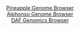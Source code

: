 <div id="Pineapple_Genome_Browser" align="center">
  <a href="https://igv.org/app/?sessionURL=blob:zZJdb5swFIb_i6VWnUQAQ4CCVE1Zkq7fScsCaasKOWCIU4Op7UA.lP8.L9q0m1VqLjZN8oV9dOzzvq.fLWgwF4RVIACWDh0dQqABMWdtiMqa4jtUYgGCHFGBNcBxjjmuUgyCLciRkGjycKNuzqWsRWAYRNadElUF04WtoxJtWIVaoaesNPqMUjRjHEnGhfGFo4YZpGg6LZ6hutbVbFt3jAxJZCBaz1klmFHjqkha9V7yq5QUuGIlTsollWQvIFF6lMZMz9HnXhz20hQLcY3Xl9lZ7_qyF9nDydNXt_80GV3EEzc.DklRIbnk.GwweCOhgHftkXWeruLb.zF1buMizC_azeWRPTgermrCsTiDHjy13VPLc1Q0pMrw6n9yrRY50Hk46pdr4rGwiXrD6Ar2Z9NRtw.jx4V4x_dOA5SlS0UCSOfcC6Cp2aarOZbb.bGFp5pp.iodzggInl80IDlKX1X78xbIda14AQK_LffoaIDxDHMQdHzT9KDvW07X65q.D3faFiw5_XvRnk8efM.0epblJjmhUsGcJaKqhY6qSm_SXC82B2bZRHRBxldPxeO37iYzp96kW0_HN3IQp3_M0lX.1ej99ymjH1H0T6j7iBBdzg5FzbuBC.pdOItuxFEpx9Ph60I8rqL5PXs3nsOiyRkvkVT9qqKOP2lrECeokqrQEEFmhBK5jlWKrAUBtGwFLUgZZYpCwIvZiamZGnTMT7_htHcvu.8-">Pineapple Genome Browser</a>
</div>
<div id="Alphonso_Genome_Browser" align="center">
  <a href="https://igv.org/app/?sessionURL=blob:zZJdT9swGEb_iyXQJqX5Mk2aSGhKC2UUylRK2lGEIjd1UoNjB9tJ2lT97zNo026GRC82TcqF_cqJn.fk7ECNhSScgRC4ptM1HQcYQK55M0VFSfENKrAEYYaoxAYQOMMCsxSDcAcyJBWKb6_1m2ulShlaFlFlp0As56aEJipQyxlqpJnywhpwStGSC6S4kFZfoJpbJK87DV6isjT13dDsWiukkIVoueZMcqvELE8a_b3k1yjJMeMFToqKKvIWINF5dMaVmaEv0XwapSmW8gpvL1en0dVlNIPn8eLCGyzib1_nsTc_npKcIVUJfNofDP2.P4ZHbn_Ae_ZL2Y7hAr5u.WTSTI7g2fH5piQCy1PHd3rQ67mer.EQtsKb_6m3fsiB3WejyyN32CzvddshPmnu.sOh70i_yfO7BYzf6b43AOVppX0A6Vr4oWMb0PaMrut1XpdOz7DtQBMSnIDw4dEASqD0WR9_2AG1LbU1QOKX6k0gA3CxwgKEncC2fScI3O6Jf2IHgbM3dqAS9O_hHca3gW.7ket6SUao0kqvEslKaSLGzDrNzLw9kOfT92qe.2lX41TTm20bzNL6_uJsy2Abj_9Is6cJ6MvffqKu.pFM_8S9jwQx1fJQ4TZN4w8id8Qn6fYp0JhauoiraTQ6o.3zu4AOg5NxUSClz.uJ3v40rkaCIKb0oCaSLAklajvXHHkDQseFWlyQcsq1iUDky0.2YRtO1_78W1C4f9z_AA--">Alphonso Genome Browser</a>
</div>


<div id="DAF_Genomics_Browser" align="center">
  <a href="https://igv.org/app/?sessionURL=blob:tZFrb9owFIb_iyX6KQnYgUAioSnb2hXoLipNGa0qdJqckBTHDrYDtIj_Xot1mrSpmiZ1km3ZOpf39Xn2ZINKl1KQiDCP9jxKiUN0IbdTqGqOX6BCTaIcuEaHKMxRoUiRRHuSgzaQXF7YysKYWkftdga5u0QhqzLVnvY9qF0tG1OgTXWZBxU8SQFb7aWysskG2sDrQgot25CmqLXbadcolost2ONnbHFsiYuq4aY8qi6sCWss83KwbkuR4e4vRv6Dsl3lu3g2jY_1E3wcZcN4Moqv_dPk5lPw4Sb5ej5LgtnJtFwKMI3CYdZ8Y_P7BzFqsfcPYxFmlK6W2QSuCjVatfyPJ6e7ulSoh7RPB34woIMeOTiEy7SxEEhaKBrRrtNnA4d1u.7L1e8FdgpKliS6vXOIUZCubPrtnpjH2qIiGtfNkZpDpMpQkcgNO50.DUPW6_a7nTCkB2dPGsXfmOVZchn2OyxmLPDuobL6ecmPA7RCfwbfCuRvne3.V1BjOV6ffzctdrb.3HCWPe2u6Q435ZzPN6.BcsirH8ulqsDY0I_nCxbgVq9CYX5x8Q93h2c-">DAF Genomics Browser</a>
</div>
